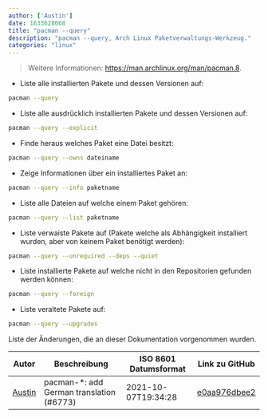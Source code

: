 ```yaml
---
author: ['Austin']
date: 1633628068
title: "pacman --query"
description: "pacman --query, Arch Linux Paketverwaltungs-Werkzeug."
categories: "linux"
---
```

> Weitere Informationen: <https://man.archlinux.org/man/pacman.8>.

- Liste alle installierten Pakete und dessen Versionen auf:

```bash
pacman --query
```

- Liste alle ausdrücklich installierten Pakete und dessen Versionen auf:

```bash
pacman --query --explicit
```

- Finde heraus welches Paket eine Datei besitzt:

```bash
pacman --query --owns dateiname
```

- Zeige Informationen über ein installiertes Paket an:

```bash
pacman --query --info paketname
```

- Liste alle Dateien auf welche einem Paket gehören:

```bash
pacman --query --list paketname
```

- Liste verwaiste Pakete auf (Pakete welche als Abhängigkeit installiert wurden, aber von keinem Paket benötigt werden):

```bash
pacman --query --unrequired --deps --quiet
```

- Liste installierte Pakete auf welche nicht in den Repositorien gefunden werden können:

```bash
pacman --query --foreign
```

- Liste veraltete Pakete auf:

```bash
pacman --query --upgrades
```
Liste der Änderungen, die an dieser Dokumentation vorgenommen wurden.


Autor | Beschreibung | ISO 8601 Datumsformat | Link zu GitHub
------|-----|-----|-----
[Austin](mailto:Hoi15A@users.noreply.github.com) | pacman-*: add German translation (#6773) | 2021-10-07T19:34:28 | [e0aa976dbee2](https://github.com/tldr-pages/tldr/commit/e0aa976dbee24f9c101cfb787dca043b0fadbefc)

